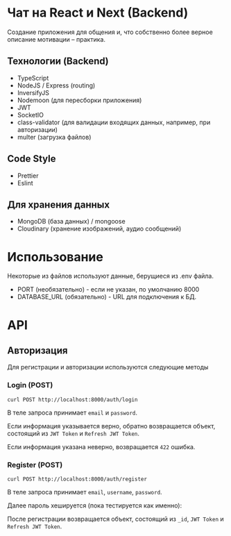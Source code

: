 # Чат на React и Next (Backend)

Создание приложения для общения и, что собственно более верное описание мотивации – практика.

## Технологии (Backend)

- TypeScript
- NodeJS / Express (routing)
- InversifyJS
- Nodemoon (для пересборки приложения)
- JWT
- SocketIO
- class-validator (для валидации входящих данных, например, при авторизации)
- multer (загрузка файлов)

## Code Style

- Prettier
- Eslint

## Для хранения данных

- MongoDB (база данных) / mongoose
- Cloudinary (хранение изображений, аудио сообщений)

# Использование

Некоторые из файлов используют данные, берущиеся из .env файла.

- PORT (необязательно) - если не указан, по умолчанию 8000
- DATABASE_URL (обязательно) - URL для подключения к БД.

# API

## Авторизация

Для регистрации и авторизации используются следующие методы

### Login (POST)

```
curl POST http://localhost:8000/auth/login
```

В теле запроса принимает `email` и `password`.

Если информация указывается верно, обратно возвращается объект, состоящий из `JWT Token` и `Refresh JWT Token`.

Если информация указана неверно, возвращается `422` ошибка.

### Register (POST)

```
curl POST http://localhost:8000/auth/register
```

В теле запроса принимает `email`, `username`, `password`.

Далее пароль хешируется (пока тестируется как именно):

После регистрации возвращается объект, состоящий из `_id`, `JWT Token` и `Refresh JWT Token`.
